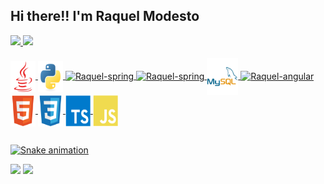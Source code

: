 
<!--
**rvmodesto/rvmodesto** is a ✨ _special_ ✨ repository because its `README.md` (this file) appears on your GitHub profile.

Here are some ideas to get you started:

- 🔭 I’m currently working on ...
- 🌱 I’m currently learning ...
- 👯 I’m looking to collaborate on ...
- 🤔 I’m looking for help with ...
- 💬 Ask me about ...
- 📫 How to reach me: ...
- 😄 Pronouns: ...
- ⚡ Fun fact: ...
-->


## Hi there!! I'm Raquel Modesto
  <div>
   <a href="https://github.com/rvmodesto">
   <img height="170em" src="https://github-readme-stats.vercel.app/api?username=rvmodesto&show_icons=true&theme=dracula&include_all_commits=true&count_private=true"/>
   <img height="170em" src="https://github-readme-stats.vercel.app/api/top-langs/?username=rvmodesto&layout=compact&langs_count=7&theme=dracula"/>
  </div>

  <div style="display: inline_block"><br>
  <img align="center" alt="Raquel-Java" height="50" width="40" src="https://raw.githubusercontent.com/devicons/devicon/master/icons/java/java-plain.svg">
  <img align="center" alt="Raquel-Python" height="50" width="40" src="https://raw.githubusercontent.com/devicons/devicon/master/icons/python/python-original.svg">
  <img align="center" alt="Raquel-spring" height="60" width="60" src="https://www.vectorlogo.zone/logos/golang/golang-icon.svg"> 
  <img align="center" alt="Raquel-spring" height="40" width="40" src="https://www.vectorlogo.zone/logos/springio/springio-icon.svg">
  <img align="center" alt="Raquel-mysql" height="60" width="50" src="https://raw.githubusercontent.com/devicons/devicon/master/icons/mysql/mysql-original-wordmark.svg">
  
  <img align="center" alt="Raquel-angular" height="60" width="50" src="https://angular.io/assets/images/logos/angular/angular.svg">
  <img align="center" alt="Raquel-HTML" height="50" width="40" src="https://raw.githubusercontent.com/devicons/devicon/master/icons/html5/html5-original.svg">
  <img align="center" alt="Raquel-CSS" height="50" width="40" src="https://raw.githubusercontent.com/devicons/devicon/master/icons/css3/css3-original.svg">
  <img align="center" alt="Raquel-Ts" height="50" width="40" src="https://raw.githubusercontent.com/devicons/devicon/master/icons/typescript/typescript-plain.svg">
  <img align="center" alt="Raquel-Js" height="50" width="40" src="https://raw.githubusercontent.com/devicons/devicon/master/icons/javascript/javascript-plain.svg">
 

 
 
</div>

<div>

  ##
  
  ![Snake animation](https://github.com/rvmodesto/rvmodesto/blob/output/github-contribution-grid-snake.svg)
 
<a href="https://www.linkedin.com/in/raquel-viana-modesto/" target="_blank"><img src="https://img.shields.io/badge/linkedin-%230077B5.svg?&style=for-the-badge&logo=linkedin&logoColor=white" target="_blank"></a> 
<a href = "mailto:raquel.modesto2@gmail.com"><img src="https://img.shields.io/badge/-Gmail-%23333?style=for-the-badge&logo=gmail&logoColor=white" target="_blank"></a>
 </div>

